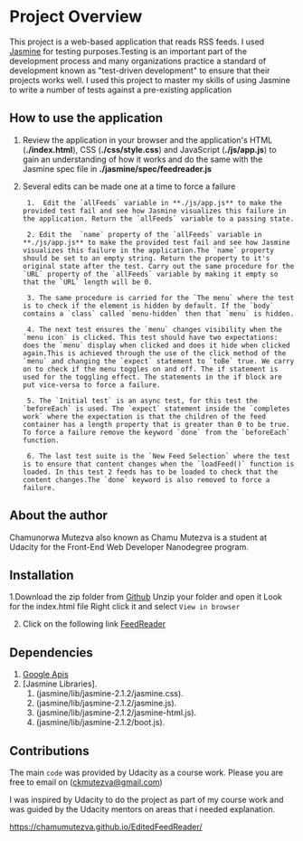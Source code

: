 # Project Overview

This project is a web-based application that reads RSS feeds. I used [Jasmine](http://jasmine.github.io/) for testing purposes.Testing is an important part of the development process and many organizations practice a standard of development known as "test-driven development" to ensure that their projects works well. I used this project to master my skills of using Jasmine to write a number of tests against a pre-existing application

## How to use the application

1. Review the application in your browser and the application's HTML (**./index.html**), CSS (**./css/style.css**) and JavaScript (**./js/app.js**) to gain an understanding of how it works and do the same with the Jasmine spec file in **./jasmine/spec/feedreader.js**

2. Several edits can be made one at a time to force a failure

        1.  Edit the `allFeeds` variable in **./js/app.js** to make the provided test fail and see how Jasmine visualizes this failure in the application. Return the `allFeeds` variable to a passing state.

        2. Edit the  `name` property of the `allFeeds` variable in **./js/app.js** to make the provided test fail and see how Jasmine visualizes this failure in the application.The `name` property should be set to an empty string. Return the property to it's original state after the test. Carry out the same procedure for the `URL` property of the `allFeeds` variable by making it empty so that the `URL` length will be 0.

        3. The same procedure is carried for the `The menu` where the test is to check if the element is hidden by default. If the `body` contains a `class` called `menu-hidden` then that `menu` is hidden.

        4. The next test ensures the `menu` changes visibility when the `menu icon` is clicked. This test should have two expectations: does the `menu` display when clicked and does it hide when clicked again.This is achieved through the use of the click method of the `menu` and changing the `expect` statement to `toBe` true. We carry on to check if the menu toggles on and off. The if statement is used for the toggling effect. The statements in the if block are put vice-versa to force a failure.

        5. The `Initial test` is an async test, for this test the `beforeEach` is used. The `expect` statement inside the `completes work` where the expectation is that the children of the feed container has a length property that is greater than 0 to be true. To force a failure remove the keyword `done` from the `beforeEach` function.

        6. The last test suite is the `New Feed Selection` where the test is to ensure that content changes when the `loadFeed()` function is loaded. In this test 2 feeds has to be loaded to check that the content changes.The `done` keyword is also removed to force a failure.

## About the author

Chamunorwa Mutezva also known as Chamu Mutezva is a student at Udacity for the Front-End Web Developer Nanodegree program.

## Installation

1.Download the zip folder from [Github](https://github.com/ChamuMutezva/frontend-nanodegree-feedreader-master.git)
     Unzip your folder and open it
     Look for the index.html file
     Right click it and select `View in browser`
   
2. Click on the following link [FeedReader](https://chamumutezva.github.io/EditedFeedReader/)

## Dependencies

1. [Google Apis]("http://fonts.googleapis.com/css?family=Roboto:400,100,300,700">)
2. [Jasmine Libraries].
    1. (jasmine/lib/jasmine-2.1.2/jasmine.css).
    2. (jasmine/lib/jasmine-2.1.2/jasmine.js).
    3. (jasmine/lib/jasmine-2.1.2/jasmine-html.js).
    4. (jasmine/lib/jasmine-2.1.2/boot.js).

## Contributions

The main `code` was provided by Udacity as a course work.
Please you are free to email on (ckmutezva@gmail.com)

I was inspired by Udacity to do the project as part of my course work and was guided by the Udacity mentors on areas that i needed explanation.

https://chamumutezva.github.io/EditedFeedReader/

